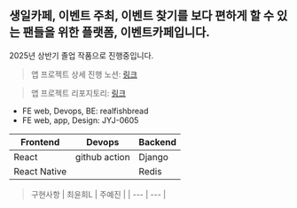 
## **생일카페, 이벤트 주최, 이벤트 찾기를 보다 편하게 할 수 있는** **팬들을 위한 플랫폼, 이벤트카페입니다.**


2025년 상반기 졸업 작품으로 진행중입니다.

>앱 프로젝트 상세 진행 노션:
[링크](https://www.notion.so/1f3cd9738881816294cbcbde78bede66) 

>앱 프로젝트 리포지토리:
[링크](https://github.com/JYJ-0605/eventcafeapp)   

- FE web, Devops, BE: realfishbread
- FE web, app, Design: JYJ-0605


| Frontend | Devops | Backend |
| --- | --- | --- |
| React | github action | Django |
| React Native |  | Redis |


>구현사항
| 최윤희L | 주예진 |
| --- | --- |
